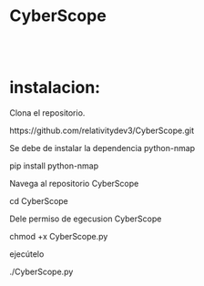 # CyberScope

<br><br>
# instalacion:

Clona el repositorio.
<div>
https://github.com/relativitydev3/CyberScope.git
</div>

Se debe de instalar la dependencia python-nmap
<div>
  pip install python-nmap
</div>

Navega al repositorio CyberScope

<div>
  cd CyberScope
</div>

Dele permiso de egecusion CyberScope
<div>
  chmod +x CyberScope.py
</div>


ejecútelo
<div>
  ./CyberScope.py
</div>
